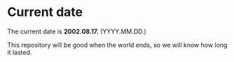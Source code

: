 # Current date

The current date is **2002.08.17.** (YYYY.MM.DD.)

This repository will be good when the world ends, so we will know how long it lasted.